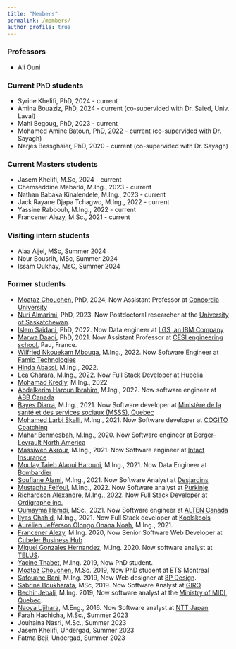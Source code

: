 ```yaml
---
title: "Members"
permalink: /members/
author_profile: true
---
```

### Professors
- Ali Ouni

### Current PhD students
  - Syrine Khelifi, PhD, 2024 - current
  - Amina Bouaziz, PhD, 2024 - current (co-supervided with Dr. Saied, Univ. Laval)
  - Mahi Begoug, PhD, 2023 - current
  - Mohamed Amine Batoun, PhD, 2022 - current (co-supervided with Dr. Sayagh)
  - Narjes Bessghaier, PhD, 2020 - current (co-supervided with Dr. Sayagh)
  
### Current Masters students  

- Jasem Khelifi, M.Sc, 2024 - current
- Chemseddine Mebarki, M.Ing., 2023 - current
- Nathan Babaka Kinalendele, M.Ing., 2023 - current
- Jack Rayane Djapa Tchagwo, M.Ing., 2022 - current
- Yassine Rabbouh, M.Ing., 2022 - current
- Francener Alezy, M.Sc., 2021 - current

### Visiting intern students  
- Alaa Ajjel, MSc, Summer 2024
- Nour Bousrih, MSc, Summer 2024
- Issam Oukhay, MsC, Summer 2024


### Former students
- [Moataz Chouchen](https://dblp.org/pid/269/4723.html), PhD, 2024, Now Assistant Professor at [Concordia University](https://www.concordia.ca/)
- [Nuri Almarimi](https://ca.linkedin.com/in/nuri-almarimi-0936116b), PhD, 2023. Now Postdoctoral researcher at the [University of Saskatchewan](https://www.usask.ca/). 
- [Islem Saidani](https://ca.linkedin.com/in/islemsaidani), PhD, 2022. Now Data engineer at [LGS, an IBM Company](https://www.lgs.com/home.html)
- [Marwa Daagi](https://lineact.cesi.fr/en/cv-chercheurs/daaji-marwa/), PhD, 2021. Now Assistant Professor at [CESI engineering school](https://www.cesi.fr/), Pau, France.
- [Wilfried Nkouekam Mbouga](https://cm.linkedin.com/in/wilfried-nkouekam-b1a628156), M.Ing., 2022. Now Software Engineer at [Famic Technologies](https://www.famictech.com/en/)
- [Hinda Abassi](https://ca.linkedin.com/in/hinda-abassi), M.Ing., 2022. 
- [Lea Charara](https://ca.linkedin.com/in/leacharara), M.Ing., 2022. Now Full Stack Developer at [Hubelia](https://www.hubelia.com/home)
- [Mohamad Kredly](https://ca.linkedin.com/in/mohamad-kredly/fr), M.Ing., 2022
- [Abdelkerim Haroun Ibrahim](https://ouniali.github.io/members/), M.Ing., 2022. Now software engineer at [ABB Canada](https://new.abb.com/ca/fr)
- [Bayes Diarra](https://ca.linkedin.com/in/bayes-diarra-b67537177), M.Ing., 2021. Now Software developer at [Ministère de la santé et des services sociaux (MSSS), Quebec](https://ca.linkedin.com/company/ministere-sante-services-sociaux?trk=public_profile_topcard-current-company)
- [Mohamed Larbi Skalli](https://ca.linkedin.com/in/larbi-skalli-7a487872), M.Ing., 2021. Now Software developer at [COGITO Coatching](https://www.cogitobelgium.com/etudes-superieures/le-coaching-cogito/)
- [Mahar Benmesbah](https://ca.linkedin.com/in/mahar-benmesbah-5a4b10155), M.Ing., 2020. Now Software engineer at [Berger-Levrault North America](https://www.berger-levrault.com/ca/en/)
- [Massiwen Akrour](https://ca.linkedin.com/in/massiwen-akrour-88078b120), M.Ing., 2021. Now Software engineer at [Intact Insurance](https://www.intact.ca/qc/en/personal-insurance.html)
- [Moulay Taieb Alaoui Harouni](https://ca.linkedin.com/in/moulay-taieb-alaoui-harouni-a6b8a719), M.Ing., 2021. Now Data Engineer at [Bombardier](https://bombardier.com/)
- [Soufiane Alami](https://ca.linkedin.com/in/soufiane-el-alami), M.Ing., 2021. Now Software Analyst at [Desjardins](https://www.desjardins.com/)
- [Mustapha Felfoul](https://ca.linkedin.com/in/mustapha-younes-felfoul-54a00a179), M.Ing., 2022. Now Software analyst at [Purkinje](https://purkinje.com/)
- [Richardson Alexandre](https://ca.linkedin.com/in/richardson-alexandre-m-eng-b4a1a566?trk=people_directory), M.Ing., 2022. Now Full Stack Developer at [Ordigraphe inc.](https://ordigraphe.com/about/)
- [Oumayma Hamdi](https://ca.linkedin.com/in/oumayma-hamdi-109646146), MSc., 2021. Now Software engineer at [ALTEN Canada](https://www.alten.ca/en/)
- [Ilyas Chahid](https://ca.linkedin.com/in/ilyas-chahid-15709613b), M.Ing., 2021. Now Full Stack developer at [Koolskools](http://www.koolskoools.com )
- [Aurélien Jefferson Olongo Onana Noah](https://ouniali.github.io/members/), M.Ing., 2021.
- [Francener Alezy](https://github.com/alezyy), M.Ing. 2020, Now Senior Software Web Developer at [Cubeler Business Hub](https://www.cubeler.com/en-ca/)
- [Miguel Gonzales Hernandez](https://www.linkedin.com/in/miguel-gonzales-805801131/), M.Ing. 2020. Now software analyst at [TELUS](https://www.telus.com/en/health).
- [Yacine Thabet](https://www.linkedin.com/in/yacine-thabet/?originalSubdomain=ca), M.Ing. 2019, Now PhD student.
- [Moataz Chouchen](https://www.linkedin.com/in/moataz-chouchen/), M.Sc. 2019, Now PhD student at ETS Montreal
- [Safouane Bani](https://ca.linkedin.com/in/safouen-bani-1a1665106), M.Ing. 2019, Now Web designer at [8P Design](https://www.8p-design.com/en/montreal-web-agency).
- [Sabrine Boukharata](https://ca.linkedin.com/in/sabrine-boukharata-aa452396), MSc, 2019. Now Software Analyst at [GIRO](https://www.giro.ca/en-ca/)
- [Bechir Jebali](https://ouniali.github.io/members/), M.Ing. 2019, Now software analyst at the [Ministry of MIDI, Quebec](https://www.quebec.ca/immigration).
- [Naoya Ujihara](https://ouniali.github.io/members/), M.Eng., 2016. Now Software analyst at [NTT Japan](https://group.ntt/en/)
- Farah Hachicha, M.Sc., Summer 2023
- Jouhaina Nasri, M.Sc., Summer 2023
- Jasem Khelifi, Undergad, Summer 2023
- Fatma Beji, Undergad, Summer 2023
  
